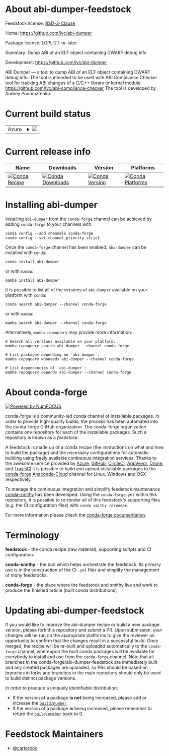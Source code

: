 About abi-dumper-feedstock
==========================

Feedstock license: [BSD-3-Clause](https://github.com/conda-forge/abi-dumper-feedstock/blob/main/LICENSE.txt)

Home: https://github.com/lvc/abi-dumper

Package license: LGPL-2.1-or-later

Summary: Dump ABI of an ELF object containing DWARF debug info

Development: https://github.com/lvc/abi-dumper

ABI Dumper — a tool to dump ABI of an ELF object containing DWARF debug info.
The tool is intended to be used with ABI Compliance Checker tool for tracking ABI changes of a C/C++ library or kernel module: https://github.com/lvc/abi-compliance-checker
The tool is developed by Andrey Ponomarenko.


Current build status
====================


<table>
    
  <tr>
    <td>Azure</td>
    <td>
      <details>
        <summary>
          <a href="https://dev.azure.com/conda-forge/feedstock-builds/_build/latest?definitionId=18823&branchName=main">
            <img src="https://dev.azure.com/conda-forge/feedstock-builds/_apis/build/status/abi-dumper-feedstock?branchName=main">
          </a>
        </summary>
        <table>
          <thead><tr><th>Variant</th><th>Status</th></tr></thead>
          <tbody><tr>
              <td>linux_64</td>
              <td>
                <a href="https://dev.azure.com/conda-forge/feedstock-builds/_build/latest?definitionId=18823&branchName=main">
                  <img src="https://dev.azure.com/conda-forge/feedstock-builds/_apis/build/status/abi-dumper-feedstock?branchName=main&jobName=linux&configuration=linux%20linux_64_" alt="variant">
                </a>
              </td>
            </tr>
          </tbody>
        </table>
      </details>
    </td>
  </tr>
</table>

Current release info
====================

| Name | Downloads | Version | Platforms |
| --- | --- | --- | --- |
| [![Conda Recipe](https://img.shields.io/badge/recipe-abi--dumper-green.svg)](https://anaconda.org/conda-forge/abi-dumper) | [![Conda Downloads](https://img.shields.io/conda/dn/conda-forge/abi-dumper.svg)](https://anaconda.org/conda-forge/abi-dumper) | [![Conda Version](https://img.shields.io/conda/vn/conda-forge/abi-dumper.svg)](https://anaconda.org/conda-forge/abi-dumper) | [![Conda Platforms](https://img.shields.io/conda/pn/conda-forge/abi-dumper.svg)](https://anaconda.org/conda-forge/abi-dumper) |

Installing abi-dumper
=====================

Installing `abi-dumper` from the `conda-forge` channel can be achieved by adding `conda-forge` to your channels with:

```
conda config --add channels conda-forge
conda config --set channel_priority strict
```

Once the `conda-forge` channel has been enabled, `abi-dumper` can be installed with `conda`:

```
conda install abi-dumper
```

or with `mamba`:

```
mamba install abi-dumper
```

It is possible to list all of the versions of `abi-dumper` available on your platform with `conda`:

```
conda search abi-dumper --channel conda-forge
```

or with `mamba`:

```
mamba search abi-dumper --channel conda-forge
```

Alternatively, `mamba repoquery` may provide more information:

```
# Search all versions available on your platform:
mamba repoquery search abi-dumper --channel conda-forge

# List packages depending on `abi-dumper`:
mamba repoquery whoneeds abi-dumper --channel conda-forge

# List dependencies of `abi-dumper`:
mamba repoquery depends abi-dumper --channel conda-forge
```


About conda-forge
=================

[![Powered by
NumFOCUS](https://img.shields.io/badge/powered%20by-NumFOCUS-orange.svg?style=flat&colorA=E1523D&colorB=007D8A)](https://numfocus.org)

conda-forge is a community-led conda channel of installable packages.
In order to provide high-quality builds, the process has been automated into the
conda-forge GitHub organization. The conda-forge organization contains one repository
for each of the installable packages. Such a repository is known as a *feedstock*.

A feedstock is made up of a conda recipe (the instructions on what and how to build
the package) and the necessary configurations for automatic building using freely
available continuous integration services. Thanks to the awesome service provided by
[Azure](https://azure.microsoft.com/en-us/services/devops/), [GitHub](https://github.com/),
[CircleCI](https://circleci.com/), [AppVeyor](https://www.appveyor.com/),
[Drone](https://cloud.drone.io/welcome), and [TravisCI](https://travis-ci.com/)
it is possible to build and upload installable packages to the
[conda-forge](https://anaconda.org/conda-forge) [Anaconda-Cloud](https://anaconda.org/)
channel for Linux, Windows and OSX respectively.

To manage the continuous integration and simplify feedstock maintenance
[conda-smithy](https://github.com/conda-forge/conda-smithy) has been developed.
Using the ``conda-forge.yml`` within this repository, it is possible to re-render all of
this feedstock's supporting files (e.g. the CI configuration files) with ``conda smithy rerender``.

For more information please check the [conda-forge documentation](https://conda-forge.org/docs/).

Terminology
===========

**feedstock** - the conda recipe (raw material), supporting scripts and CI configuration.

**conda-smithy** - the tool which helps orchestrate the feedstock.
                   Its primary use is in the construction of the CI ``.yml`` files
                   and simplify the management of *many* feedstocks.

**conda-forge** - the place where the feedstock and smithy live and work to
                  produce the finished article (built conda distributions)


Updating abi-dumper-feedstock
=============================

If you would like to improve the abi-dumper recipe or build a new
package version, please fork this repository and submit a PR. Upon submission,
your changes will be run on the appropriate platforms to give the reviewer an
opportunity to confirm that the changes result in a successful build. Once
merged, the recipe will be re-built and uploaded automatically to the
`conda-forge` channel, whereupon the built conda packages will be available for
everybody to install and use from the `conda-forge` channel.
Note that all branches in the conda-forge/abi-dumper-feedstock are
immediately built and any created packages are uploaded, so PRs should be based
on branches in forks and branches in the main repository should only be used to
build distinct package versions.

In order to produce a uniquely identifiable distribution:
 * If the version of a package **is not** being increased, please add or increase
   the [``build/number``](https://docs.conda.io/projects/conda-build/en/latest/resources/define-metadata.html#build-number-and-string).
 * If the version of a package **is** being increased, please remember to return
   the [``build/number``](https://docs.conda.io/projects/conda-build/en/latest/resources/define-metadata.html#build-number-and-string)
   back to 0.

Feedstock Maintainers
=====================

* [@carterbox](https://github.com/carterbox/)

